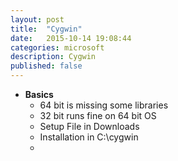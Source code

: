 ```yaml
---
layout: post
title:  "Cygwin"
date:   2015-10-14 19:08:44
categories: microsoft
description: Cygwin
published: false
---
```


* __Basics__ 
  * 64 bit is missing some libraries
  * 32 bit runs fine on 64 bit OS
  * Setup File in Downloads
  * Installation in C:\cygwin
  * 